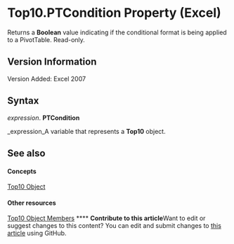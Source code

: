 
# Top10.PTCondition Property (Excel)

Returns a  **Boolean** value indicating if the conditional format is being applied to a PivotTable. Read-only.


## Version Information

Version Added: Excel 2007 


## Syntax

 _expression_. **PTCondition**

 _expression_A variable that represents a  **Top10** object.


## See also


#### Concepts


 [Top10 Object](b94f4a4f-564c-d751-2b43-4b9482e048cc.md)
#### Other resources


 [Top10 Object Members](ee94e347-b55a-d7b3-ab2f-26c5698b15cf.md)
****   **Contribute to this article**Want to edit or suggest changes to this content? You can edit and submit changes to  [this article](https://github.com/jhershey00/VBA_Excel_Test/OpenXMLCon/articles/70a73169-ca80-9566-2cbe-61e8dca87eb3.md) using GitHub.

